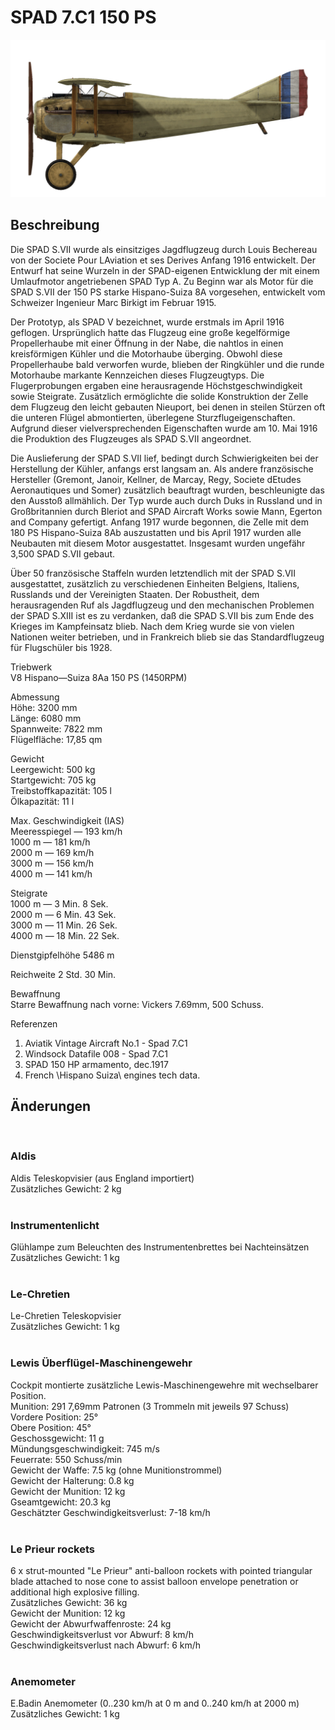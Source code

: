 # SPAD 7.C1 150 PS  
  
![spad7early](../images/spad7early.png)  
  
## Beschreibung  
  
Die SPAD S.VII wurde als einsitziges Jagdflugzeug durch Louis Bechereau von der Societe Pour LAviation et ses Derives Anfang 1916 entwickelt. Der Entwurf hat seine Wurzeln in der SPAD-eigenen Entwicklung der mit einem Umlaufmotor angetriebenen SPAD Typ A. Zu Beginn war als Motor für die SPAD S.VII der 150 PS starke Hispano-Suiza 8A vorgesehen, entwickelt vom Schweizer Ingenieur Marc Birkigt im Februar 1915.  
  
Der Prototyp, als SPAD V bezeichnet, wurde erstmals im April 1916 geflogen. Ursprünglich hatte das Flugzeug eine große kegelförmige Propellerhaube mit einer Öffnung in der Nabe, die nahtlos in einen kreisförmigen Kühler und die Motorhaube überging. Obwohl diese Propellerhaube bald verworfen wurde, blieben der Ringkühler und die runde Motorhaube markante Kennzeichen dieses Flugzeugtyps. Die Flugerprobungen ergaben eine herausragende Höchstgeschwindigkeit sowie Steigrate. Zusätzlich ermöglichte die solide Konstruktion der Zelle dem Flugzeug den leicht gebauten Nieuport, bei denen in steilen Stürzen oft die unteren Flügel abmontierten, überlegene Sturzflugeigenschaften. Aufgrund dieser vielversprechenden Eigenschaften wurde am 10. Mai 1916 die Produktion des Flugzeuges als SPAD S.VII angeordnet.  
  
Die Auslieferung der SPAD S.VII lief, bedingt durch Schwierigkeiten bei der Herstellung der Kühler, anfangs erst langsam an. Als andere französische Hersteller (Gremont, Janoir, Kellner, de Marcay, Regy, Societe dEtudes Aeronautiques und Somer) zusätzlich beauftragt wurden, beschleunigte das den Ausstoß allmählich. Der Typ wurde auch durch Duks in Russland und in Großbritannien durch Bleriot and SPAD Aircraft Works sowie Mann, Egerton and Company gefertigt. Anfang 1917 wurde begonnen, die Zelle mit dem 180 PS Hispano-Suiza 8Ab auszustatten und bis April 1917 wurden alle Neubauten mit diesem Motor ausgestattet. Insgesamt wurden ungefähr 3,500 SPAD S.VII gebaut.  
  
Über 50 französische Staffeln wurden letztendlich mit der SPAD S.VII ausgestattet, zusätzlich zu verschiedenen Einheiten Belgiens, Italiens, Russlands und der Vereinigten Staaten. Der Robustheit, dem herausragenden Ruf als Jagdflugzeug und den mechanischen Problemen der SPAD S.XIII ist es zu verdanken, daß die SPAD S.VII bis zum Ende des Krieges im Kampfeinsatz blieb. Nach dem Krieg wurde sie von vielen Nationen weiter betrieben, und in Frankreich blieb sie das Standardflugzeug für Flugschüler bis 1928.  
  
  
Triebwerk  
V8 Hispano—Suiza 8Aa 150 PS (1450RPM)  
  
Abmessung  
Höhe: 3200 mm  
Länge: 6080 mm  
Spannweite: 7822 mm  
Flügelfläche: 17,85 qm  
  
Gewicht  
Leergewicht: 500 kg  
Startgewicht: 705 kg  
Treibstoffkapazität: 105 l  
Ölkapazität: 11 l  
  
Max. Geschwindigkeit (IAS)  
Meeresspiegel — 193 km/h  
1000 m — 181 km/h  
2000 m — 169 km/h  
3000 m — 156 km/h  
4000 m — 141 km/h  
  
Steigrate  
1000 m — 3 Min. 8 Sek.  
2000 m — 6 Min. 43 Sek.  
3000 m — 11 Min. 26 Sek.  
4000 m — 18 Min. 22 Sek.  
  
Dienstgipfelhöhe 5486 m  
  
Reichweite 2 Std. 30 Min.  
  
Bewaffnung  
Starre Bewaffnung nach vorne: Vickers 7.69mm,  500 Schuss.  
  
Referenzen  
1) Aviatik Vintage Aircraft No.1 -  Spad 7.C1  
2) Windsock Datafile 008 - Spad 7.C1  
3) SPAD 150 HP armamento, dec.1917  
4) French \Hispano Suiza\ engines tech data.  
  
## Änderungen  
  ﻿
  
### Aldis  
  
Aldis Teleskopvisier (aus England importiert)  
Zusätzliches Gewicht: 2 kg  
  ﻿
  
### Instrumentenlicht  
  
Glühlampe zum Beleuchten des Instrumentenbrettes bei Nachteinsätzen  
Zusätzliches Gewicht: 1 kg  
  ﻿
  
### Le-Chretien  
  
Le-Chretien Teleskopvisier  
Zusätzliches Gewicht: 1 kg  
  ﻿
  
### Lewis Überflügel-Maschinengewehr  
  
Cockpit montierte zusätzliche Lewis-Maschinengewehre mit wechselbarer Position.  
Munition: 291 7,69mm Patronen (3 Trommeln mit jeweils 97 Schuss)  
Vordere Position: 25°  
Obere Position: 45°  
Geschossgewicht: 11 g  
Mündungsgeschwindigkeit: 745 m/s  
Feuerrate: 550 Schuss/min  
Gewicht der Waffe: 7.5 kg (ohne Munitionstrommel)  
Gewicht der Halterung: 0.8 kg  
Gewicht der Munition: 12 kg  
Gseamtgewicht: 20.3 kg  
Geschätzter Geschwindigkeitsverlust: 7-18 km/h  
  ﻿
  
### Le Prieur rockets  
  
6 x strut-mounted "Le Prieur" anti-balloon rockets with pointed triangular blade attached to nose cone to assist balloon envelope penetration or additional high explosive filling.  
Zusätzliches Gewicht: 36 kg  
Gewicht der Munition: 12 kg  
Gewicht der Abwurfwaffenroste: 24 kg  
Geschwindigkeitsverlust vor Abwurf: 8 km/h  
Geschwindigkeitsverlust nach Abwurf: 6 km/h  
  ﻿
  
### Anemometer  
  
E.Badin Anemometer (0..230 km/h at 0 m and 0..240 km/h at 2000 m)  
Zusätzliches Gewicht: 1 kg  
